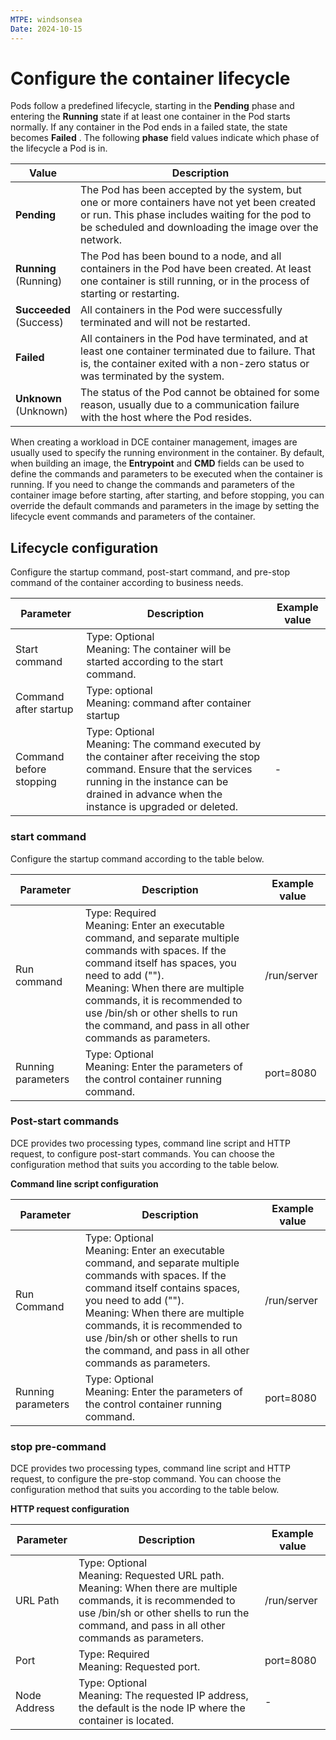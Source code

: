 ```yaml
---
MTPE: windsonsea
Date: 2024-10-15
---
```


# Configure the container lifecycle

Pods follow a predefined lifecycle, starting in the __Pending__ phase and entering the __Running__ state if at least one container in the Pod starts normally. If any container in the Pod ends in a failed state, the state becomes __Failed__ . The following __phase__ field values ​​indicate which phase of the lifecycle a Pod is in.

| Value | Description |
| ----- | ----------- |
| __Pending__ <br /> | The Pod has been accepted by the system, but one or more containers have not yet been created or run. This phase includes waiting for the pod to be scheduled and downloading the image over the network. |
| __Running__ <br /> (Running) | The Pod has been bound to a node, and all containers in the Pod have been created. At least one container is still running, or in the process of starting or restarting. |
| __Succeeded__ <br /> (Success) | All containers in the Pod were successfully terminated and will not be restarted. |
| __Failed__ <br /> | All containers in the Pod have terminated, and at least one container terminated due to failure. That is, the container exited with a non-zero status or was terminated by the system. |
| __Unknown__ <br /> (Unknown) | The status of the Pod cannot be obtained for some reason, usually due to a communication failure with the host where the Pod resides. |

When creating a workload in DCE container management, images are usually used to specify the running environment in the container. By default, when building an image, the __Entrypoint__ and __CMD__ fields can be used to define the commands and parameters to be executed when the container is running. If you need to change the commands and parameters of the container image before starting, after starting, and before stopping, you can override the default commands and parameters in the image by setting the lifecycle event commands and parameters of the container.

## Lifecycle configuration

Configure the startup command, post-start command, and pre-stop command of the container according to business needs.

| Parameter | Description | Example value |
| --------- | ----------- | ------------- |
| Start command | Type: Optional<br /> Meaning: The container will be started according to the start command. | |
| Command after startup | Type: optional<br />Meaning: command after container startup<br /> | |
| Command before stopping | Type: Optional<br /> Meaning: The command executed by the container after receiving the stop command. Ensure that the services running in the instance can be drained in advance when the instance is upgraded or deleted. | - |

### start command

Configure the startup command according to the table below.

| Parameter | Description | Example value |
| --------- | ----------- | ------------- |
| Run command | Type: Required<br />Meaning: Enter an executable command, and separate multiple commands with spaces. If the command itself has spaces, you need to add (""). <br />Meaning: When there are multiple commands, it is recommended to use /bin/sh or other shells to run the command, and pass in all other commands as parameters. | /run/server |
| Running parameters | Type: Optional<br />Meaning: Enter the parameters of the control container running command. <br /> | port=8080 |

### Post-start commands

DCE provides two processing types, command line script and HTTP request, to configure post-start commands. You can choose the configuration method that suits you according to the table below.

**Command line script configuration**

| Parameter | Description | Example value |
| --------- | ----------- | ------------- |
| Run Command | Type: Optional<br /> Meaning: Enter an executable command, and separate multiple commands with spaces. If the command itself contains spaces, you need to add (""). <br />Meaning: When there are multiple commands, it is recommended to use /bin/sh or other shells to run the command, and pass in all other commands as parameters. | /run/server |
| Running parameters | Type: Optional<br />Meaning: Enter the parameters of the control container running command. <br /> | port=8080 |

### stop pre-command

DCE provides two processing types, command line script and HTTP request, to configure the pre-stop command. You can choose the configuration method that suits you according to the table below.

**HTTP request configuration**

| Parameter | Description | Example value |
| --------- | ----------- | ------------- |
| URL Path | Type: Optional<br /> Meaning: Requested URL path. <br />Meaning: When there are multiple commands, it is recommended to use /bin/sh or other shells to run the command, and pass in all other commands as parameters. | /run/server |
| Port | Type: Required<br />Meaning: Requested port. <br /> | port=8080 |
| Node Address | Type: Optional<br /> Meaning: The requested IP address, the default is the node IP where the container is located. <br /> | - |